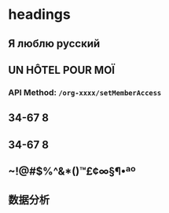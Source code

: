 # headings

## Я люблю русский

## UN HÔTEL POUR MOÏ

### API Method: `/org-xxxx/setMemberAccess`

## 34-67  8

## 34-67  8

## ~!@#$%^&*()™£¢∞§¶•ªº

## 数据分析
